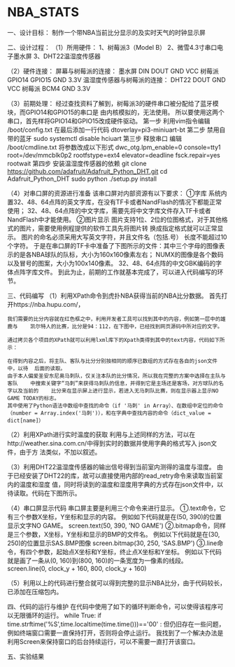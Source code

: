 # NBA_STATS

一、设计目标：
制作一个带NBA当前比分显示的及实时天气的时钟显示屏

二、设计过程：
（1）所用硬件：
	1、树莓派3（Model B）
	2、微雪4.3寸串口电子墨水屏
	3、DHT22温湿度传感器

（2）硬件连接：
	屏幕与树莓派的连接：
  墨水屏	DIN   	DOUT	  GND	 VCC
  树莓派	GPIO14	GPIO15	GND	 3.3V
	温湿度传感器与树莓派的连接：
  DHT22	   DOUT	 GND	 VCC
  树莓派	  BCM4	 GND	3.3V

（3）前期处理：
	经过查找资料了解到，树莓派3的硬件串口被分配给了蓝牙模块，而GPIO14和GPIO15的串口是	由内核模拟的，无法使用。
  所以要使用这两个串口，首先样将GPIO14和GPIO15改成硬件驱动。
	第一步 利用vim指令编辑 /boot/config.txt 在最后添加一行代码
	dtoverlay=pi3-miniuart-bt
	第二步 禁用自带的蓝牙
	sudo systemctl disable hciuart
	第三步 释放串口 编辑 /boot/cmdline.txt 将参数改成以下形式
	dwc_otg.lpm_enable=0 console=tty1 root=/dev/mmcblk0p2
	rootfstype=ext4 	elevator=deadline fsck.repair=yes rootwait
	第四步 安装温湿度传感器的依赖
	git clone https://github.com/adafruit/Adafruit_Python_DHT.git
	cd Adafruit_Python_DHT
	sudo python ./setup.py install

（4）对串口屏的资源进行准备
	该串口屏对内部资源有以下要求：
	①字库
	系统内置32、48、64点阵的英文字库，在没有TF卡或者NandFlash的情况下都能正常使用；
  32、48、64点阵的中文字库，需要先将中文字库文件存入TF卡或者NandFlash中才能使用。
  ②图片显示
	图片支持1位、2位的位图格式，对于其他格式的图片，需要使用例程提供的软件工具先将图片转	换成指定格式就可以正常显示。
	图片的命名必须采用大写英文字符，并且文件名（包括.号） 长度不能超过10个字符。
	于是在串口屏的TF卡中准备了下图所示的文件：其中三个字母的图像表示的是各NBA球队的队标，大小为160x160像素左右；
  NUMX的图像是各个数码以及冒号的图案，大小为100x140像素。
  32、48、64点阵的中文GBK编码的字体点阵字库文件。
 	到此为止，前期的工作就基本完成了，可以进入代码编写的环节。

三、代码编写
（1）利用XPath命令到虎扑NBA获得当前的NBA比分数据。
	首先打开https://nba.hupu.com/，
 
	我们需要的比分内容就在红色框之中，利用开发者工具可以找到其中的内容，例如第一层中的雄鹿与	凯尔特人的比赛，比分是94：112，在下图中，已经找到网页源码中所对应的文字。
 
	通过拷贝各个项目的XPath就可以利用lxml库下的Xpath类得到其中的text内容，代码如下所示：
 
	在得到内容之后，将主队、客队与比分分别按相同的顺序已数组的方式存在各自的json文件中，以待	后面的读取。
	由于本人偏爱圣安东尼奥马刺队，仅关注本队的比分情况，所以我在完整的方案中选择在主队与客队	中搜索关键字“马刺”来获得马刺队的信息，并得到它是主场还是客场，对方球队的名字以及当前的	比分来在显示屏上进行显示，若进入无马刺队比赛，则在显示器上显示NO GAME TODAY的标志。
	其中使用了Python语法中数组中查找的命令（if '马刺' in Array）、在数组中定位的命令	（number = Array.index('马刺')），和在字典中查找内容的命令（dict_value = dict[name]）


（2）利用XPath进行实时温度的获取
	利用与上述同样的方法，可以在http://weather.sina.com.cn/中得到实时的数据并使用字典的格式写入	json文件，由于方	法类似，不加以叙述。

（3）利用DHT22温湿度传感器的输出信号得到当前室内测得的温度与湿度。
	由于已经安装了DHT22的库，故可以直接使用内部的read_retry命令来读取当前室内的温度和湿度	值，同时将读到的温度和湿度用字典的方式存在json文件中，以待读取。代码在下图所示。
 

（4）串口屏显示代码
	串口屏主要是利用三个命令来进行显示。
	①.text命令，它有三个参数X坐标，Y坐标和显示的内容。
		例如如下代码就是在(50, 390)的位置显示文字NO GAME。
screen.text(50, 390, 'NO GAME')
	②.bitmap命令，同样是三个参数，X坐标，Y坐标和显示的BMP的文件名。
		例如以下代码就是在(30, 250)的位置显示SAS.BMP图像
screen.bitmap(30, 250, 'SAS.BMP')
	③.line命令，有四个参数，起始点X坐标和Y坐标，终止点X坐标和Y坐标。
		例如以下代码就是画了一条从(0, 160)到(800, 160)的一条宽度为一像素的线段。
screen.line(0, clock_y + 160, 800, clock_y + 160)

（5）利用以上的代码进行整合就可以得到完整的显示NBA比分，由于代码较长，已添加在压缩包内。

四、代码的运行与维护
	在代码中使用了如下的循环判断命令，可以使得该程序可以无限循环的运行。
while True:
    if time.strftime('%S',time.localtime(time.time()))=='00' :
但仍旧存在一些问题，例如终端窗口需要一直保持打开，否则将会停止运行。
我找到了一个解决办法是利用Screen来保持窗口的后台持续运行，可以不需要一直打开该窗口。

五、实验结果
